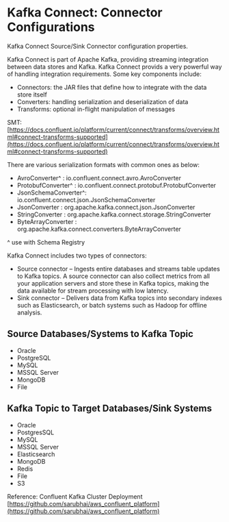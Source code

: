 # Kafka Connect: Connector Configurations

Kafka Connect Source/Sink Connector configuration properties.

Kafka Connect is part of Apache Kafka, providing streaming integration between data stores and Kafka. Kafka Connect provids a very powerful way of handling integration requirements. Some key components include:

- Connectors: the JAR files that define how to integrate with the data store itself
- Converters: handling serialization and deserialization of data
- Transforms: optional in-flight manipulation of messages

SMT: [https://docs.confluent.io/platform/current/connect/transforms/overview.html#connect-transforms-supported](https://docs.confluent.io/platform/current/connect/transforms/overview.html#connect-transforms-supported)

There are various serialization formats with common ones as below:

- AvroConverter^ : io.confluent.connect.avro.AvroConverter
- ProtobufConverter^ : io.confluent.connect.protobuf.ProtobufConverter
- JsonSchemaConverter^: io.confluent.connect.json.JsonSchemaConverter
- JsonConverter : org.apache.kafka.connect.json.JsonConverter
- StringConverter : org.apache.kafka.connect.storage.StringConverter
- ByteArrayConverter : org.apache.kafka.connect.converters.ByteArrayConverter

^ use with Schema Registry

Kafka Connect includes two types of connectors:

- Source connector – Ingests entire databases and streams table updates to Kafka topics. A source connector can also collect metrics from all your application servers and store these in Kafka topics, making the data available for stream processing with low latency.
- Sink connector – Delivers data from Kafka topics into secondary indexes such as Elasticsearch, or batch systems such as Hadoop for offline analysis.

## Source Databases/Systems to Kafka Topic

- Oracle
- PostgreSQL
- MySQL
- MSSQL Server
- MongoDB
- File

## Kafka Topic to Target Databases/Sink Systems

- Oracle
- PostgresSQL
- MySQL
- MSSQL Server
- Elasticsearch
- MongoDB
- Redis
- File
- S3

Reference: Confluent Kafka Cluster Deployment [https://github.com/sarubhai/aws_confluent_platform](https://github.com/sarubhai/aws_confluent_platform)
